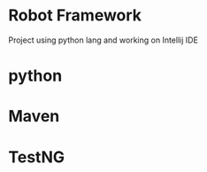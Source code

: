 # Robot Framework 
Project using python lang and working on Intellij IDE

# python
# Maven 
# TestNG
